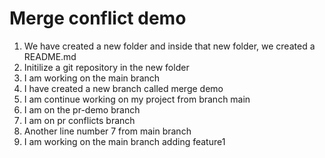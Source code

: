 # Merge conflict demo

1. We have created a new folder and inside that new folder, we created a README.md
2. Initilize a git repository in the new folder
3. I am working on the main branch
4. I have created a new branch called merge demo
5. I am continue working on my project from branch main
6. I am on the pr-demo branch
7. I am on pr conflicts branch
8. Another line number 7 from main branch
9. I am working on the main branch adding feature1

